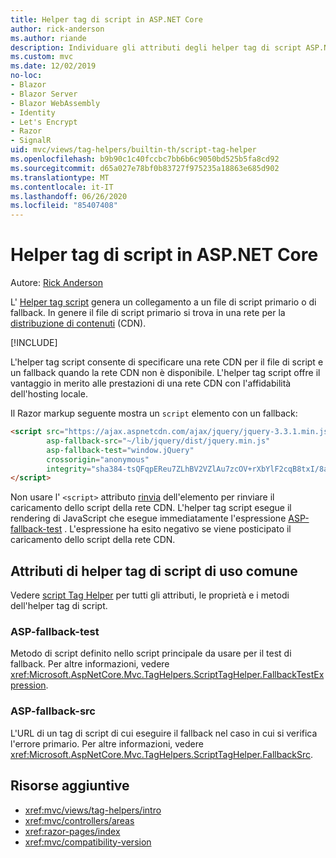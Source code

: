 ```yaml
---
title: Helper tag di script in ASP.NET Core
author: rick-anderson
ms.author: riande
description: Individuare gli attributi degli helper tag di script ASP.NET Core e il ruolo di ciascun attributo per estendere il comportamento del tag di script HTML.
ms.custom: mvc
ms.date: 12/02/2019
no-loc:
- Blazor
- Blazor Server
- Blazor WebAssembly
- Identity
- Let's Encrypt
- Razor
- SignalR
uid: mvc/views/tag-helpers/builtin-th/script-tag-helper
ms.openlocfilehash: b9b90c1c40fccbc7bb6b6c9050bd525b5fa8cd92
ms.sourcegitcommit: d65a027e78bf0b83727f975235a18863e685d902
ms.translationtype: MT
ms.contentlocale: it-IT
ms.lasthandoff: 06/26/2020
ms.locfileid: "85407408"
---
```

# <a name="script-tag-helper-in-aspnet-core"></a>Helper tag di script in ASP.NET Core

Autore: [Rick Anderson](https://twitter.com/RickAndMSFT)

L' [Helper tag script](xref:Microsoft.AspNetCore.Mvc.TagHelpers.ScriptTagHelper) genera un collegamento a un file di script primario o di fallback. In genere il file di script primario si trova in una rete per la [distribuzione di contenuti](/office365/enterprise/content-delivery-networks#what-exactly-is-a-cdn) (CDN).

[!INCLUDE[](~/includes/cdn.md)]

L'helper tag script consente di specificare una rete CDN per il file di script e un fallback quando la rete CDN non è disponibile. L'helper tag script offre il vantaggio in merito alle prestazioni di una rete CDN con l'affidabilità dell'hosting locale.

Il Razor markup seguente mostra un `script` elemento con un fallback:

```html
<script src="https://ajax.aspnetcdn.com/ajax/jquery/jquery-3.3.1.min.js"
        asp-fallback-src="~/lib/jquery/dist/jquery.min.js"
        asp-fallback-test="window.jQuery"
        crossorigin="anonymous"
        integrity="sha384-tsQFqpEReu7ZLhBV2VZlAu7zcOV+rXbYlF2cqB8txI/8aZajjp4Bqd+V6D5IgvKT">
</script>
```

Non usare l' `<script>` attributo [rinvia](https://developer.mozilla.org/docs/Web/HTML/Element/script) dell'elemento per rinviare il caricamento dello script della rete CDN. L'helper tag script esegue il rendering di JavaScript che esegue immediatamente l'espressione [ASP-fallback-test](#asp-fallback-test) . L'espressione ha esito negativo se viene posticipato il caricamento dello script della rete CDN.

## <a name="commonly-used-script-tag-helper-attributes"></a>Attributi di helper tag di script di uso comune

Vedere [script Tag Helper](xref:Microsoft.AspNetCore.Mvc.TagHelpers.ScriptTagHelper) per tutti gli attributi, le proprietà e i metodi dell'helper tag di script.

### <a name="asp-fallback-test"></a>ASP-fallback-test

Metodo di script definito nello script principale da usare per il test di fallback. Per altre informazioni, vedere <xref:Microsoft.AspNetCore.Mvc.TagHelpers.ScriptTagHelper.FallbackTestExpression>.

### <a name="asp-fallback-src"></a>ASP-fallback-src

L'URL di un tag di script di cui eseguire il fallback nel caso in cui si verifica l'errore primario. Per altre informazioni, vedere <xref:Microsoft.AspNetCore.Mvc.TagHelpers.ScriptTagHelper.FallbackSrc>.

## <a name="additional-resources"></a>Risorse aggiuntive

* <xref:mvc/views/tag-helpers/intro>
* <xref:mvc/controllers/areas>
* <xref:razor-pages/index>
* <xref:mvc/compatibility-version>
